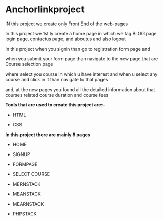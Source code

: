 # Anchorlinkproject

IN this project we create only Front End of the web-pages

In this project we 1st ly create a home page in which we tag BLOG page login page, contactus page, and  aboutus and also logout

In this project when you signin than go to registration form page and 

when you submit your form page than navigate to the new page that are  Course selection page

where select you course in which u have interest and when u select any course and click in it than navigate to that pages

and, at the new pages you found all the detailed information about that courses related course duration and course fees

**Tools that are used to create this project are:-**

- HTML

- CSS

**In this project there are mainly 8 pages**

- HOME

- SIGNUP

- FORMPAGE

- SELECT COURSE

- MERNSTACK

- MEANSTACK

- MEARNSTACK

- PHPSTACK
